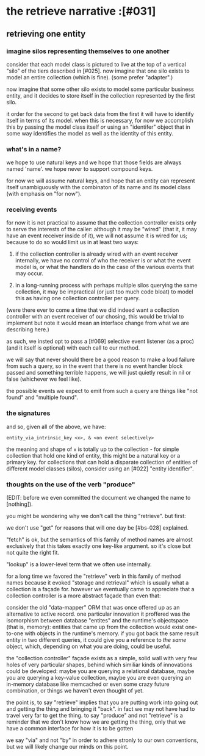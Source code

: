 # the retrieve narrative :[#031]


## retrieving one entity

### imagine silos representing themselves to one another

consider that each model class is pictured to live at the top of a vertical
"silo" of the tiers described in [#025]. now imagine that one silo exists to
model an entire collection (which is fine). (some prefer "adapter".)

now imagine that some other silo exists to model some particular
business entity, and it decides to store itself in the collection represented
by the first silo.

it order for the second to get back data from the first it will have to
identify itself in terms of its model. when this is necessary, for now
we accomplish this by passing the model class itself *or* using an
"identifer" object that in some way identifies the model as well as the
identity of this entity.


### what's in a name?

we hope to use natural keys and we hope that those fields are always named
'name'. we hope never to support compound keys.

for now we will assume natural keys, and hope that an entity can
represent itself unambiguously with the combinaton of its name and its
model class (with emphasis on "for now").


### receiving events

for now it is not practical to assume that the collection controller
exists only to serve the interests of the caller: although it may be
"wired" (that it, it may have an event receiver inside of it), we will
not assume it is wired for us; because to do so would limit us in at
least two ways:

1) if the collection controller is already wired with an event receiver
internally, we have no control of who the receiver is or what the event
model is, or what the handlers do in the case of the various events that
may occur.

2) in a long-running process with perhaps multiple silos querying the
same collection, it may be impractical (or just too much code bloat) to
model this as having one collection controller per query.

(were there ever to come a time that we did indeed want a collection
controller with an event receiver of our chosing, this would be
trivial to implement but note it would mean an interface change from
what we are describing here.)

as such, we insted opt to pass a [#069] selective event listener (as a
proc) (and it itself is optional) with each call to our method.

we will say that never should there be a good reason to make a loud
failure from such a query, so in the event that there is no event
handler block passed and something terrible happens, we will just
quietly result in nil or false (whichever we feel like).

the possible events we expect to emit from such a query are things like
"not found" and "multiple found".


### the signatures

and so, given all of the above, we have:

    entity_via_intrinsic_key <x>, & <on event selectively>

the meaning and shape of `x` is totally up to the collection - for simple
collection that hold one kind of entity, this might be a natural key or
a primary key. for collections that can hold a disparate collection of
entities of different model classes (silos), consider using an [#022]
"entity identifier".




### thoughts on the use of the verb "produce"

(EDIT: before we even committed the document we changed the name to
[nothing]).

you might be wondering why we don't call the thing "retrieve". but first:

we don't use "get" for reasons that will one day be [#bs-028] explained.

"fetch" is ok, but the semantics of this family of method names are almost
exclusively that this takes exactly one key-like argument. so it's close
but not quite the right fit.

"lookup" is a lower-level term that we often use internally.

for a long time we favored the "retrieve" verb in this family of method
names because it evoked "storage and retrieval" which is usually what a
collection is a façade for. however we eventually came to appreciate that
a collection controller is a more abstract façade than even that:

consider the old "data-mapper" ORM that was once offered up as an
alternative to active record. one particular innovation it proffered
was the isomorphism between database "entites" and the runtime's
objectspace (that is, memory): entities that came up from the collection
would exist one-to-one with objects in the runtime's memory. if you got
back the same result entity in two different queries, it could give you
a reference to *the same* object, which, depending on what you are doing,
could be useful.

the "collection controller" façade exists as a simple, solid wall with
very few holes of very particular shapes, behind which similiar kinds
of innovations could be developed: maybe you are querying a relational
database, maybe you are querying a key-value collection, maybe you are
even querying an in-memory database like memcached or even some crazy
future combination, or things we haven't even thought of yet.

the point is, to say "retrieve" implies that you are putting work into
going out and getting the thing and bringing it "back". in fact we may
not have had to travel very far to get the thing. to say "produce" and
not "retrieve" is a reminder that we don't know how we are getting the
thing, only that we have a common interface for how it is to be gotten

we say "via" and not "by" in order to adhere stronly to our own
conventions, but we will likely change our minds on this point.
